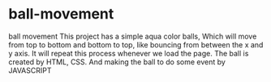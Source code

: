 # ball-movement
ball movement
This project has a simple aqua color balls, Which will move from top to bottom and bottom to top, like bouncing from between the x and y axis. It will repeat this process whenever we load the page. The ball is created by HTML, CSS. And making the ball to do some event by JAVASCRIPT
